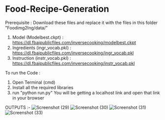 # Food-Recipe-Generation

Prerequisite :
Download these files and replace it with the files in this folder "Foodimg2Ing/data/"

1. Model (Modelbest.ckpt) : https://dl.fbaipublicfiles.com/inversecooking/modelbest.ckpt
2. Ingredients (ingr_vocab.pkl) : https://dl.fbaipublicfiles.com/inversecooking/ingr_vocab.pkl
3. Instruction (instr_vocab.pkl) : https://dl.fbaipublicfiles.com/inversecooking/instr_vocab.pkl

To run the Code :
1. Open Terminal (cmd)
2. Install all the required libraries
3. run "python run.py"
You will be getting a localhost link and open that link in your browser

OUTPUTS :- 
![Screenshot (29)](https://github.com/MandarCodesDJ/Food-Recipe-Generation/assets/140141680/f0037a28-93a5-4c2b-8f76-5714dabf0144)
![Screenshot (30)](https://github.com/MandarCodesDJ/Food-Recipe-Generation/assets/140141680/4244c105-ab82-4e90-bba1-32e963e2f244)
![Screenshot (31)](https://github.com/MandarCodesDJ/Food-Recipe-Generation/assets/140141680/fdf82d13-1036-41e5-b999-1cc345d222d4)
![Screenshot (33)](https://github.com/MandarCodesDJ/Food-Recipe-Generation/assets/140141680/d8dff99d-a5fa-4619-8f47-d2ef1250ac18)

